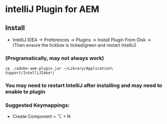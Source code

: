 # intelliJ Plugin for AEM

## Install
* IntelliJ IDEA -> Preferences -> Plugins -> Install Plugin From Disk -> (Then ensure the tickbox is ticked/green and restart IntelliJ)

### (Programatically, may not always work)
```cp ./adobe-aem-plugin.jar ~/Library/Application\ Support/IntelliJIdea*/```

### You may need to restart IntelliJ after installing and may need to enable to plugin


### Suggested Keymappings:
* Create Component = ⌥ + N
